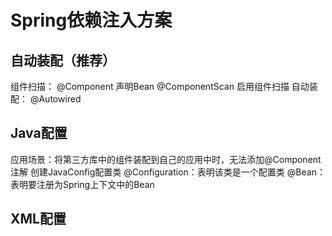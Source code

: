# Spring依赖注入方案 #
## 自动装配（推荐） ##
组件扫描：
@Component 声明Bean
@ComponentScan 启用组件扫描
自动装配：
@Autowired

## Java配置 ##
应用场景：将第三方库中的组件装配到自己的应用中时，无法添加@Component注解
创建JavaConfig配置类
@Configuration：表明该类是一个配置类
@Bean：表明要注册为Spring上下文中的Bean

## XML配置 ##
<beans>
	<bean id="" class="">
	</bean>
</beans>
